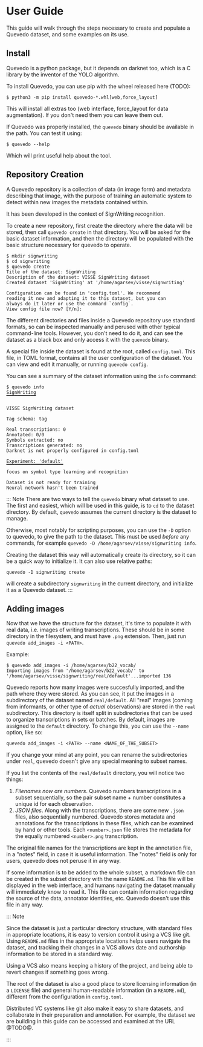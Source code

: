 # User Guide

This guide will walk through the steps necessary to create and populate a
Quevedo dataset, and some examples on its use.

## Install

Quevedo is a python package, but it depends on darknet too, which is a C library
by the inventor of the YOLO algorithm.

To install Quevedo, you can use pip with the wheel released here (TODO):

    $ python3 -m pip install quevedo-*.whl[web,force_layout]

This will install all extras too (web interface, force_layout for data
augmentation). If you don't need them you can leave them out.

If Quevedo was properly installed, the `quevedo` binary should be available in
the path. You can test it using:

    $ quevedo --help

Which will print useful help about the tool.

## Repository Creation

A Quevedo repository is a collection of data (in image form) and metadata
describing that image, with the purpose of training an automatic system to
detect within new images the metadata contained within.

It has been developed in the context of SignWriting recognition.

To create a new repository, first create the directory where the data will be
stored, then call `quevedo create` in that directory. You will be asked for the
basic dataset information, and then the directory will be populated with the
basic structure necessary for quevedo to operate.

    $ mkdir signwriting
    $ cd signwriting
    $ quevedo create
    Title of the dataset: SignWriting
    Description of the dataset: VISSE SignWriting dataset
    Created dataset 'SignWriting' at '/home/agarsev/visse/signwriting'

    Configuration can be found in 'config.toml'. We recommend
    reading it now and adapting it to this dataset, but you can
    always do it later or use the command `config`.
    View config file now? [Y/n]:

The different directories and files inside a Quevedo repository use standard
formats, so can be inspected manually and perused with other typical
command-line tools. However, you don't need to do it, and can see the dataset as
a black box and only access it with the `quevedo` binary.

A special file inside the dataset is found at the root, called `config.toml`. This
file, in TOML format, contains all the user configuration of the dataset. You
can view and edit it manually, or running `quevedo config`.

You can see a summary of the dataset information using the `info` command:

    $ quevedo info
    SignWriting
    ▔▔▔▔▔▔▔▔▔▔▔

    VISSE SignWriting dataset

    Tag schema: tag

    Real transcriptions: 0
    Annotated: 0/0
    Symbols extracted: no
    Transcriptions generated: no
    Darknet is not properly configured in config.toml

    Experiment: 'default'
    ▔▔▔▔▔▔▔▔▔▔▔▔▔▔▔▔▔▔▔▔▔
    focus on symbol type learning and recognition

    Dataset is not ready for training
    Neural network hasn't been trained

::: Note
There are two ways to tell the `quevedo` binary what dataset to use. The first
and easiest, which will be used in this guide, is to `cd` to the dataset
directory. By default, `quevedo` assumes the current directory is the dataset to
manage.

Otherwise, most notably for scripting purposes, you can use the `-D` option to
quevedo, to give the path to the dataset. This must be used *before* any
commands, for example `quevedo -D /home/agarsev/visse/signwriting info`.

Creating the dataset this way will automatically create its directory, so it can
be a quick way to initialize it. It can also use relative paths:

    quevedo -D signwriting create

will create a subdirectory `signwriting` in the current directory, and
initialize it as a Quevedo dataset.
:::

## Adding images

Now that we have the structure for the dataset, it's time to populate it with
real data, i.e. images of writing transcriptions. These should be in some
directory in the filesystem, and must have `.png` extension. Then, just run
`quevedo add_images -i <PATH>`.

Example:

    $ quevedo add_images -i /home/agarsev/b22_vocab/
    Importing images from '/home/agarsev/b22_vocab/' to '/home/agarsev/visse/signwriting/real/default'...imported 136

Quevedo reports how many images were succesfully imported, and the path where
they were stored. As you can see, it put the images in a subdirectory of the
dataset named `real/default`. All "real" images (coming from informants, or
other type of *actual* observations) are stored in the `real` subdirectory. This
directory is itself split in subdirectories that can be used to organize
transcriptions in sets or batches. By default, images are assigned to the
`default` directory. To change this, you can use the `--name` option, like so:

    quevedo add_images -i <PATH> --name <NAME_OF_THE_SUBSET>

If you change your mind at any point, you can rename the subdirectories under
`real`, quevedo doesn't give any special meaning to subset names.

If you list the contents of the `real/default` directory, you will notice two
things:

1. *Filenames now are numbers*. Quevedo numbers transcriptions in a subset
   sequentially, so the pair subset name + number constitutes a unique id for
   each observation.
2. *JSON files*. Along with the transcriptions, there are some new `.json`
   files, also sequentially numbered. Quevedo stores metadata and annotations
   for the transcriptions in these files, which can be examined by hand or other
   tools. Each `<number>.json` file stores the metadata for the equally numbered
   `<number>.png` transcription.

The original file names for the transcriptions are kept in the annotation file,
in a "notes" field, in case it is useful information. The "notes" field is only
for users, quevedo does not peruse it in any way.

If some information is to be added to the whole subset, a markdown file can be
created in the subset directory with the name `README.md`. This file will be
displayed in the web interface, and humans navigating the dataset manually will 
immediately know to read it. This file can contain information regarding the
source of the data, annotator identities, etc. Quevedo doesn't use this file in
any way.

::: Note

Since the dataset is just a particular directory structure, with standard files
in appropriate locations, it is easy to version control it using a VCS like
git. Using `README.md` files in the appropriate locations helps users navigate
the dataset, and tracking their changes in a VCS allows date and authorship
information to be stored in a standard way.

Using a VCS also means keeping a history of the project, and being able to
revert changes if something goes wrong.

The root of the dataset is also a good place to store licensing information (in
a `LICENSE` file) and general human-readable information (in a `README.md`),
different from the configuration in `config.toml`.

Distributed VC systems like git also make it easy to share datasets, and
collaborate in their preparation and annotation. For example, the dataset we are
building in this guide can be accessed and examined at the URL @TODO@.

:::
